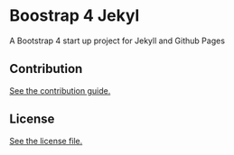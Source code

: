 
# Boostrap 4 Jekyl

A Bootstrap 4 start up project for Jekyll and Github Pages

## Contribution

[See the contribution guide.](./CONTRIBUTING.md)

## License

[See the license file.](./LICENSE.md)
